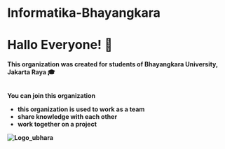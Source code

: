 # Informatika-Bhayangkara
# Hallo Everyone! 👋

<p><b>This organization was created for students of Bhayangkara University, Jakarta Raya 🎓<b></p> </br>
You can join this organization

- this organization is used to work as a team 
- share knowledge with each other 
- work together on a project

![Logo_ubhara](https://user-images.githubusercontent.com/93023359/195652732-2f506cf2-42ed-4acd-84eb-8baa8482a150.png)
